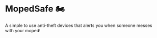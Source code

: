 # MopedSafe 🏍️
A simple to use anti-theft devices that alerts you when someone messes with your moped!
